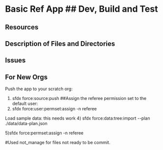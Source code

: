 <h1> Basic Ref App </>
## Dev, Build and Test

## Resources

## Description of Files and Directories

## Issues
## For New Orgs
Push the app to your scratch org:
1) sfdx force:source:push
##Assign the referee permission set to the default user:
3) sfdx force:user:permset:assign -n referee

Load sample data: this needs work
4) sfdx force:data:tree:import --plan ./data/data-plan.json

5)sfdx force:permset:assign -n referee

#Used not_manage for files not ready to be commit. 




